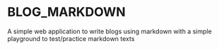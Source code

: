 # BLOG_MARKDOWN
A simple web application to write blogs using markdown with a simple playground to test/practice markdown texts
